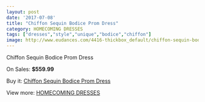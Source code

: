 ```yaml
---
layout: post
date: '2017-07-08'
title: "Chiffon Sequin Bodice Prom Dress"
category: HOMECOMING DRESSES
tags: ["dresses","style","unique","bodice","chiffon"]
image: http://www.eudances.com/4416-thickbox_default/chiffon-sequin-bodice-prom-dress.jpg
---
```

Chiffon Sequin Bodice Prom Dress

On Sales: **$559.99**
<a href="https://www.eudances.com/en/homecoming-dresses/1478-chiffon-sequin-bodice-prom-dress.html"><amp-img layout="responsive" width="600" height="600" src="//www.eudances.com/4416-thickbox_default/chiffon-sequin-bodice-prom-dress.jpg" alt="Chiffon Sequin Bodice Prom Dress 0" /></a>
<a href="https://www.eudances.com/en/homecoming-dresses/1478-chiffon-sequin-bodice-prom-dress.html"><amp-img layout="responsive" width="600" height="600" src="//www.eudances.com/4419-thickbox_default/chiffon-sequin-bodice-prom-dress.jpg" alt="Chiffon Sequin Bodice Prom Dress 1" /></a>
<a href="https://www.eudances.com/en/homecoming-dresses/1478-chiffon-sequin-bodice-prom-dress.html"><amp-img layout="responsive" width="600" height="600" src="//www.eudances.com/4418-thickbox_default/chiffon-sequin-bodice-prom-dress.jpg" alt="Chiffon Sequin Bodice Prom Dress 2" /></a>
<a href="https://www.eudances.com/en/homecoming-dresses/1478-chiffon-sequin-bodice-prom-dress.html"><amp-img layout="responsive" width="600" height="600" src="//www.eudances.com/4417-thickbox_default/chiffon-sequin-bodice-prom-dress.jpg" alt="Chiffon Sequin Bodice Prom Dress 3" /></a>

Buy it: [Chiffon Sequin Bodice Prom Dress](https://www.eudances.com/en/homecoming-dresses/1478-chiffon-sequin-bodice-prom-dress.html "Chiffon Sequin Bodice Prom Dress")

View more: [HOMECOMING DRESSES](https://www.eudances.com/en/15-homecoming-dresses "HOMECOMING DRESSES")